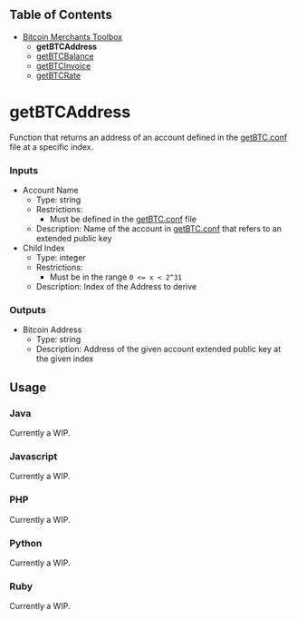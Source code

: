 ## Table of Contents
- [Bitcoin Merchants Toolbox][Toolbox]
  - **getBTCAddress**
  - [getBTCBalance][getBTCBalance]
  - [getBTCInvoice][getBTCInvoice]
  - [getBTCRate][getBTCRate]

# getBTCAddress
Function that returns an address of an account defined in the [getBTC.conf][conf-file] file at a specific index.

### Inputs
- Account Name
  - Type: string
  - Restrictions:
    - Must be defined in the [getBTC.conf][conf-file] file
  - Description: Name of the account in [getBTC.conf][conf-file] that refers to an extended public key
- Child Index
  - Type: integer
  - Restrictions:
    - Must be in the range `0 <= x < 2^31`
  - Description: Index of the Address to derive

### Outputs
- Bitcoin Address
  - Type: string
  - Description: Address of the given account extended public key at the given index

## Usage

### Java
Currently a WIP.

### Javascript
Currently a WIP.

### PHP
Currently a WIP.

### Python
Currently a WIP.

### Ruby
Currently a WIP.

[conf-file]: ../getBTC.conf
[Toolbox]: ../
[getBTCBalance]: ../getBTCBalance/
[getBTCInvoice]: ../getBTCInvoice/
[getBTCRate]: ../getBTCRate/
